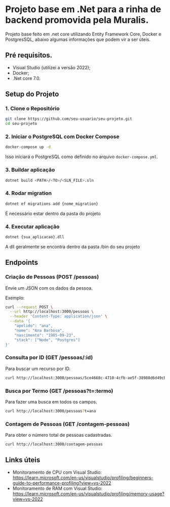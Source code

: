 # Projeto base em .Net para a rinha de backend promovida pela Muralis.
Projeto base feito em .net core utilizando Entity Framework Core, Docker e PostgresSQL, abaixo algumas informações que podem vir a ser úteis.

## Pré requisitos.
  - Visual Studio (utilizei a versão 2022);
  - Docker;
  - .Net core 7.0.

## Setup do Projeto

### 1. Clone o Repositório

```bash
git clone https://github.com/seu-usuario/seu-projeto.git
cd seu-projeto
```

### 2. Iniciar o PostgreSQL com Docker Compose

```bash
docker-compose up -d
```

Isso iniciará o PostgreSQL como definido no arquivo `docker-compose.yml`.

### 3. Buildar aplicação

```bash
dotnet build <PATH>/<TO>/<SLN_FILE>.sln
```

### 4. Rodar migration

```bash
dotnet ef migrations add {nome_migration}
```
É necessário estar dentro da pasta do projeto

### 4. Executar aplicação

```bash
dotnet {sua_aplicacao}.dll
```
A dll geralmente se encontra dentro da pasta /bin do seu projeto

## Endpoints

### Criação de Pessoas (POST /pessoas)

Envie um JSON com os dados da pessoa.

Exemplo:

```bash
curl --request POST \
  --url http://localhost:3000/pessoas \
  --header 'Content-Type: application/json' \
  --data '{
	"apelido": "ana",
	"nome": "Ana Barbosa",
	"nascimento": "1985-09-23",
	"stack": ["Node", "Postgres"]
}'
```

### Consulta por ID (GET /pessoas/:id)

Para buscar um recurso por ID.

```bash
curl http://localhost:3000/pessoas/5ce4668c-4710-4cfb-ae5f-38988d6d49cb
```

### Busca por Termo (GET /pessoas?t=:termo)

Para fazer uma busca em todos os campos.

```bash
curl http://localhost:3000/pessoas?t=ana
```

### Contagem de Pessoas (GET /contagem-pessoas)

Para obter o número total de pessoas cadastradas.

```bash
curl http://localhost:3000/contagem-pessoas
```

## Links úteis
- Monitoramento de CPU com Visual Studio: https://learn.microsoft.com/en-us/visualstudio/profiling/beginners-guide-to-performance-profiling?view=vs-2022
- Monitoramento de RAM com Visual Studio: https://learn.microsoft.com/en-us/visualstudio/profiling/memory-usage?view=vs-2022
